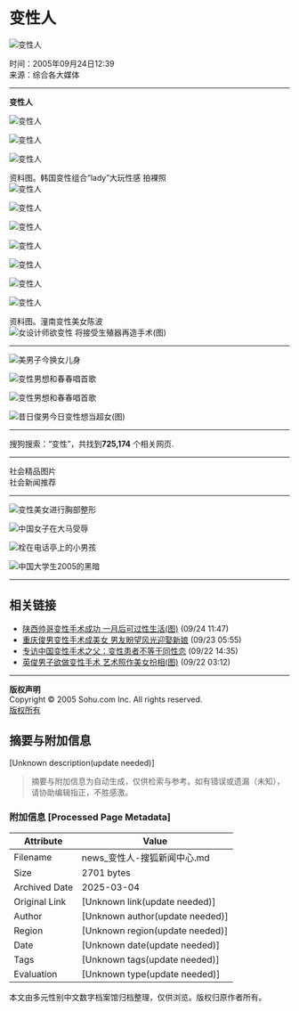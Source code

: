 # 变性人

![变性人](https://photocdn.sohu.com/20050924/Img227047998.jpg)

时间：2005年09月24日12:39　  
来源：综合各大媒体  

---

**变性人**

![变性人](https://photocdn.sohu.com/20050924/Img227047999.jpg)

![变性人](https://photocdn.sohu.com/20050924/Img227048000.jpg)

![变性人](https://photocdn.sohu.com/20050924/Img227048001.jpg)

资料图。韩国变性组合“lady”大玩性感 拍裸照  
![变性人](https://photocdn.sohu.com/20050924/Img227048002.jpg)

![变性人](https://photocdn.sohu.com/20050924/Img227048003.jpg)

![变性人](https://photocdn.sohu.com/20050924/Img227048004.jpg)

![变性人](https://photocdn.sohu.com/20050924/Img227048005.jpg)

![变性人](https://photocdn.sohu.com/20050924/Img227048006.jpg)

![变性人](https://photocdn.sohu.com/20050924/Img227048007.jpg)

![变性人](https://photocdn.sohu.com/20050924/Img227048008.jpg)

资料图。潼南变性美女陈波  
![女设计师欲变性 将接受生殖器再造手术(图)](https://photocdn.sohu.com/20050718/Img226341147.jpg)

---

![美男子今换女儿身](https://photocdn.sohu.com/20050910/Img226917901.jpg)

![变性男想和春春唱首歌](https://photocdn.sohu.com/20050915/Img226962898.jpg)

![变性男想和春春唱首歌](https://photocdn.sohu.com/20050915/Img226962899.jpg)

![昔日俊男今日变性想当超女(图)](https://photocdn.sohu.com/20050910/Img226917772.jpg)

---

搜狗搜索：“变性”，共找到**725,174** 个相关网页.

---

社会精品图片  
社会新闻推荐  

---

![变性美女进行胸部整形](https://photo.pic.sohu.com/images/news/2005-12-01/108eafe2308.jpg)

![中国女子在大马受辱](https://photo.pic.sohu.com/images/news/2005-12-01/108eafbeb20.jpg)

![栓在电话亭上的小男孩](https://photo.pic.sohu.com/images/news/2005-12-01/108eaf576c3.jpg)

![中国大学生2005的黑暗](https://photo.pic.sohu.com/images/news/2005-12-01/108eb18244c.jpg)

---

## 相关链接
- [陕西帅哥变性手术成功 一月后可过性生活(图)](https://news.sohu.com/20050924/n227047716.shtml) (09/24 11:47)
- [重庆俊男变性手术成美女 男友盼望风光迎娶新娘](https://news.sohu.com/20050923/n227035273.shtml) (09/23 05:55)
- [专访中国变性手术之父：变性患者不等于同性恋](https://news.sohu.com/20050922/n227030049.shtml) (09/22 14:35)
- [英俊男子欲做变性手术 艺术照作美女扮相(图)](https://news.sohu.com/20050922/n227023443.shtml) (09/22 03:12)

---

**版权声明**  
Copyright © 2005 Sohu.com Inc. All rights reserved.  
[版权所有](https://www.sohu.com/about/copyright.html)
<!-- tcd_original_link http://news.sohu.com/20050924/n227047989.shtml -->


## 摘要与附加信息

<!-- tcd_abstract -->
[Unknown description(update needed)]
<!-- tcd_abstract_end -->

> 摘要与附加信息为自动生成，仅供检索与参考。如有错误或遗漏（未知），请协助编辑指正，不胜感激。

### 附加信息 [Processed Page Metadata]

| Attribute       | Value                                  |
|-----------------|----------------------------------------|
| Filename        | news_变性人-搜狐新闻中心.md                             |
| Size            | 2701 bytes                           |
| Archived Date   | 2025-03-04                             |
| Original Link   | [Unknown link(update needed)]                       |
| Author          | [Unknown author(update needed)]                               |
| Region          | [Unknown region(update needed)]                               |
| Date            | [Unknown date(update needed)]                                 |
| Tags            | [Unknown tags(update needed)]                                 |
| Evaluation            | [Unknown type(update needed)]                                 |
<!-- tcd_table_end -->

本文由多元性别中文数字档案馆归档整理，仅供浏览。版权归原作者所有。
